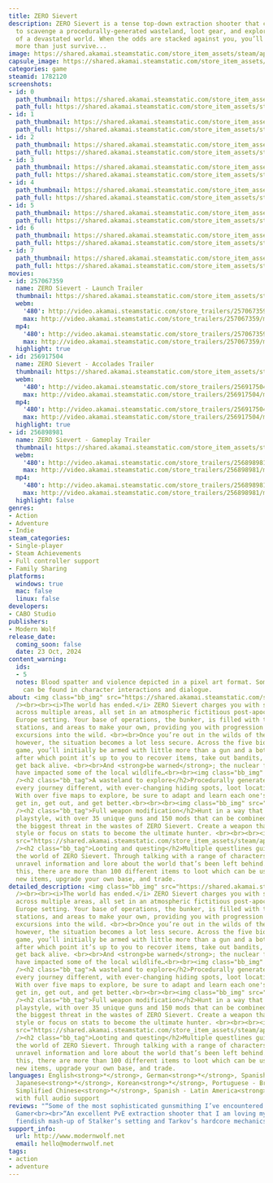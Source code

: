 ```yaml
---
title: ZERO Sievert
description: ZERO Sievert is a tense top-down extraction shooter that challenges you
  to scavenge a procedurally-generated wasteland, loot gear, and explore what’s left
  of a devastated world. When the odds are stacked against you, you’ll need to do
  more than just survive...
image: https://shared.akamai.steamstatic.com/store_item_assets/steam/apps/1782120/header.jpg?t=1729702261
capsule_image: https://shared.akamai.steamstatic.com/store_item_assets/steam/apps/1782120/e0f640c0838b27a1a05a91ae748fc687820b4c73/capsule_231x87.jpg?t=1729702261
categories: game
steamid: 1782120
screenshots:
- id: 0
  path_thumbnail: https://shared.akamai.steamstatic.com/store_item_assets/steam/apps/1782120/ss_916b21fa8928b8e89cd1e2bc0ce8fb524aadc6ae.600x338.jpg?t=1729702261
  path_full: https://shared.akamai.steamstatic.com/store_item_assets/steam/apps/1782120/ss_916b21fa8928b8e89cd1e2bc0ce8fb524aadc6ae.1920x1080.jpg?t=1729702261
- id: 1
  path_thumbnail: https://shared.akamai.steamstatic.com/store_item_assets/steam/apps/1782120/ss_747a7d06c65505dc4ecdbac840b38ec6dbae3141.600x338.jpg?t=1729702261
  path_full: https://shared.akamai.steamstatic.com/store_item_assets/steam/apps/1782120/ss_747a7d06c65505dc4ecdbac840b38ec6dbae3141.1920x1080.jpg?t=1729702261
- id: 2
  path_thumbnail: https://shared.akamai.steamstatic.com/store_item_assets/steam/apps/1782120/ss_1a8d33591a260af5e18b900319e978c9f9d46380.600x338.jpg?t=1729702261
  path_full: https://shared.akamai.steamstatic.com/store_item_assets/steam/apps/1782120/ss_1a8d33591a260af5e18b900319e978c9f9d46380.1920x1080.jpg?t=1729702261
- id: 3
  path_thumbnail: https://shared.akamai.steamstatic.com/store_item_assets/steam/apps/1782120/ss_74742b57383823fa85512d01232809857664a545.600x338.jpg?t=1729702261
  path_full: https://shared.akamai.steamstatic.com/store_item_assets/steam/apps/1782120/ss_74742b57383823fa85512d01232809857664a545.1920x1080.jpg?t=1729702261
- id: 4
  path_thumbnail: https://shared.akamai.steamstatic.com/store_item_assets/steam/apps/1782120/ss_9759e7e035778a795fc7d34c27d84b6cdab5c3d3.600x338.jpg?t=1729702261
  path_full: https://shared.akamai.steamstatic.com/store_item_assets/steam/apps/1782120/ss_9759e7e035778a795fc7d34c27d84b6cdab5c3d3.1920x1080.jpg?t=1729702261
- id: 5
  path_thumbnail: https://shared.akamai.steamstatic.com/store_item_assets/steam/apps/1782120/ss_cf25c24c4b58bd889d8a14b34833c127089fa19a.600x338.jpg?t=1729702261
  path_full: https://shared.akamai.steamstatic.com/store_item_assets/steam/apps/1782120/ss_cf25c24c4b58bd889d8a14b34833c127089fa19a.1920x1080.jpg?t=1729702261
- id: 6
  path_thumbnail: https://shared.akamai.steamstatic.com/store_item_assets/steam/apps/1782120/ss_b1c27fc4abf1d3edce2a69f910b62b2ae7b7e4e1.600x338.jpg?t=1729702261
  path_full: https://shared.akamai.steamstatic.com/store_item_assets/steam/apps/1782120/ss_b1c27fc4abf1d3edce2a69f910b62b2ae7b7e4e1.1920x1080.jpg?t=1729702261
- id: 7
  path_thumbnail: https://shared.akamai.steamstatic.com/store_item_assets/steam/apps/1782120/ss_fea3dcd2f73aacb60d8b2b2d9a7f6a092b62cac1.600x338.jpg?t=1729702261
  path_full: https://shared.akamai.steamstatic.com/store_item_assets/steam/apps/1782120/ss_fea3dcd2f73aacb60d8b2b2d9a7f6a092b62cac1.1920x1080.jpg?t=1729702261
movies:
- id: 257067359
  name: ZERO Sievert - Launch Trailer
  thumbnail: https://shared.akamai.steamstatic.com/store_item_assets/steam/apps/257067359/7882c661883df6d5003c2c992bfdbc7b731dd8c6/movie_600x337.jpg?t=1729695872
  webm:
    '480': http://video.akamai.steamstatic.com/store_trailers/257067359/movie480_vp9.webm?t=1729695872
    max: http://video.akamai.steamstatic.com/store_trailers/257067359/movie_max_vp9.webm?t=1729695872
  mp4:
    '480': http://video.akamai.steamstatic.com/store_trailers/257067359/movie480.mp4?t=1729695872
    max: http://video.akamai.steamstatic.com/store_trailers/257067359/movie_max.mp4?t=1729695872
  highlight: true
- id: 256917504
  name: ZERO Sievert - Accolades Trailer
  thumbnail: https://shared.akamai.steamstatic.com/store_item_assets/steam/apps/256917504/movie.293x165.jpg?t=1727423356
  webm:
    '480': http://video.akamai.steamstatic.com/store_trailers/256917504/movie480_vp9.webm?t=1727423356
    max: http://video.akamai.steamstatic.com/store_trailers/256917504/movie_max_vp9.webm?t=1727423356
  mp4:
    '480': http://video.akamai.steamstatic.com/store_trailers/256917504/movie480.mp4?t=1727423356
    max: http://video.akamai.steamstatic.com/store_trailers/256917504/movie_max.mp4?t=1727423356
  highlight: true
- id: 256898981
  name: ZERO Sievert - Gameplay Trailer
  thumbnail: https://shared.akamai.steamstatic.com/store_item_assets/steam/apps/256898981/movie.293x165.jpg?t=1727423371
  webm:
    '480': http://video.akamai.steamstatic.com/store_trailers/256898981/movie480_vp9.webm?t=1727423371
    max: http://video.akamai.steamstatic.com/store_trailers/256898981/movie_max_vp9.webm?t=1727423371
  mp4:
    '480': http://video.akamai.steamstatic.com/store_trailers/256898981/movie480.mp4?t=1727423371
    max: http://video.akamai.steamstatic.com/store_trailers/256898981/movie_max.mp4?t=1727423371
  highlight: false
genres:
- Action
- Adventure
- Indie
steam_categories:
- Single-player
- Steam Achievements
- Full controller support
- Family Sharing
platforms:
  windows: true
  mac: false
  linux: false
developers:
- CABO Studio
publishers:
- Modern Wolf
release_date:
  coming_soon: false
  date: 23 Oct, 2024
content_warning:
  ids:
  - 5
  notes: Blood spatter and violence depicted in a pixel art format. Some adult language
    can be found in character interactions and dialogue.
about: <img class="bb_img" src="https://shared.akamai.steamstatic.com/store_item_assets/steam/apps/1782120/extras/Hazmat_About-this-Game.gif?t=1729702261"
  /><br><br><i>The world has ended.</i> ZERO Sievert charges you with scavenging equipment
  across multiple areas, all set in an atmospheric fictitious post-apocalyptic Eastern
  Europe setting. Your base of operations, the bunker, is filled with traders, modding
  stations, and areas to make your own, providing you with progression across your
  excursions into the wild. <br><br>Once you’re out in the wilds of the wasteland,
  however, the situation becomes a lot less secure. Across the five biomes of the
  game, you’ll initially be armed with little more than a gun and a bottle of water,
  after which point it’s up to you to recover items, take out bandits, and most importantly,
  get back alive. <br><br>And <strong>be warned</strong>; the nuclear fallout may
  have impacted some of the local wildlife…<br><br><img class="bb_img" src="https://shared.akamai.steamstatic.com/store_item_assets/steam/apps/1782120/extras/Hazmat_A-wasteland-to-explore_2.gif?t=1729702261"
  /><h2 class="bb_tag">A wasteland to explore</h2>Procedurally generated maps make
  every journey different, with ever-changing hiding spots, loot locations, and layouts.
  With over five maps to explore, be sure to adapt and learn each one's secrets to
  get in, get out, and get better.<br><br><br><img class="bb_img" src="https://shared.akamai.steamstatic.com/store_item_assets/steam/apps/1782120/extras/Hazmat_Full-weapon-modification.gif?t=1729702261"
  /><h2 class="bb_tag">Full weapon modification</h2>Hunt in a way that suits your
  playstyle, with over 35 unique guns and 150 mods that can be combined to make you
  the biggest threat in the wastes of ZERO Sievert. Create a weapon that suits your
  style or focus on stats to become the ultimate hunter. <br><br><br><img class="bb_img"
  src="https://shared.akamai.steamstatic.com/store_item_assets/steam/apps/1782120/extras/Hazmat_Looting-and-questing_4.gif?t=1729702261"
  /><h2 class="bb_tag">Looting and questing</h2>Multiple questlines guide you through
  the world of ZERO Sievert. Through talking with a range of characters you’ll slowly
  unravel information and lore about the world that’s been left behind. Alongside
  this, there are more than 100 different items to loot which can be used to craft
  new items, upgrade your own base, and trade.
detailed_description: <img class="bb_img" src="https://shared.akamai.steamstatic.com/store_item_assets/steam/apps/1782120/extras/Hazmat_About-this-Game.gif?t=1729702261"
  /><br><br><i>The world has ended.</i> ZERO Sievert charges you with scavenging equipment
  across multiple areas, all set in an atmospheric fictitious post-apocalyptic Eastern
  Europe setting. Your base of operations, the bunker, is filled with traders, modding
  stations, and areas to make your own, providing you with progression across your
  excursions into the wild. <br><br>Once you’re out in the wilds of the wasteland,
  however, the situation becomes a lot less secure. Across the five biomes of the
  game, you’ll initially be armed with little more than a gun and a bottle of water,
  after which point it’s up to you to recover items, take out bandits, and most importantly,
  get back alive. <br><br>And <strong>be warned</strong>; the nuclear fallout may
  have impacted some of the local wildlife…<br><br><img class="bb_img" src="https://shared.akamai.steamstatic.com/store_item_assets/steam/apps/1782120/extras/Hazmat_A-wasteland-to-explore_2.gif?t=1729702261"
  /><h2 class="bb_tag">A wasteland to explore</h2>Procedurally generated maps make
  every journey different, with ever-changing hiding spots, loot locations, and layouts.
  With over five maps to explore, be sure to adapt and learn each one's secrets to
  get in, get out, and get better.<br><br><br><img class="bb_img" src="https://shared.akamai.steamstatic.com/store_item_assets/steam/apps/1782120/extras/Hazmat_Full-weapon-modification.gif?t=1729702261"
  /><h2 class="bb_tag">Full weapon modification</h2>Hunt in a way that suits your
  playstyle, with over 35 unique guns and 150 mods that can be combined to make you
  the biggest threat in the wastes of ZERO Sievert. Create a weapon that suits your
  style or focus on stats to become the ultimate hunter. <br><br><br><img class="bb_img"
  src="https://shared.akamai.steamstatic.com/store_item_assets/steam/apps/1782120/extras/Hazmat_Looting-and-questing_4.gif?t=1729702261"
  /><h2 class="bb_tag">Looting and questing</h2>Multiple questlines guide you through
  the world of ZERO Sievert. Through talking with a range of characters you’ll slowly
  unravel information and lore about the world that’s been left behind. Alongside
  this, there are more than 100 different items to loot which can be used to craft
  new items, upgrade your own base, and trade.
languages: English<strong>*</strong>, German<strong>*</strong>, Spanish - Spain<strong>*</strong>,
  Japanese<strong>*</strong>, Korean<strong>*</strong>, Portuguese - Brazil<strong>*</strong>,
  Simplified Chinese<strong>*</strong>, Spanish - Latin America<strong>*</strong><br><strong>*</strong>languages
  with full audio support
reviews: "“Some of the most sophisticated gunsmithing I’ve encountered in a game.”<br>PC
  Gamer<br><br>“An excellent PvE extraction shooter that I am loving my time with.”<br>Kotaku<br><br>“A
  fiendish mash-up of Stalker‘s setting and Tarkov‘s hardcore mechanics.”<br>NME<br>"
support_info:
  url: http://www.modernwolf.net
  email: hello@modernwolf.net
tags:
- action
- adventure
---
```


